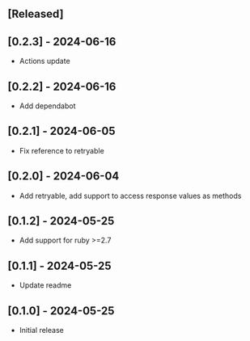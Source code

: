 ## [Released]

## [0.2.3] - 2024-06-16
- Actions update

## [0.2.2] - 2024-06-16
- Add dependabot

## [0.2.1] - 2024-06-05
- Fix reference to retryable

## [0.2.0] - 2024-06-04
- Add retryable, add support to access response values as methods

## [0.1.2] - 2024-05-25
- Add support for ruby >=2.7

## [0.1.1] - 2024-05-25
- Update readme

## [0.1.0] - 2024-05-25
- Initial release
